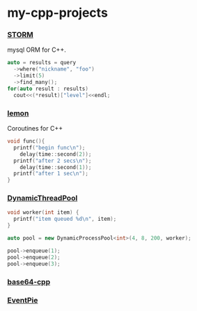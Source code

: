 my-cpp-projects
====

### [STORM](https://github.com/pjc0247/STORM)
mysql ORM for C++.
```cpp
auto = results = query
  ->where("nickname", "foo")
  ->limit(5)
  ->find_many();
for(auto result : results)
  cout<<(*result)["level"]<<endl;
```

### [lemon](https://github.com/pjc02478/lemon)
Coroutines for C++
```cpp
void func(){
  printf("begin func\n");
    delay(time::second(2)); 
  printf("after 2 secs\n");
    delay(time::second(1));
  printf("after 1 sec\n");
}
```

### [DynamicThreadPool](https://github.com/pjc0247/DynamicProcessPool)
```cpp
void worker(int item) {
  printf("item queued %d\n", item);
}

auto pool = new DynamicProcessPool<int>(4, 8, 200, worker);

pool->enqueue(1);
pool->enqueue(2);
pool->enqueue(3);
```

### [base64-cpp](https://github.com/pjc0247/base64-c)

### [EventPie](https://github.com/pjc0247/EventPie)
